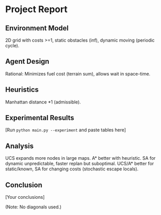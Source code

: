# Project Report

## Environment Model
2D grid with costs >=1, static obstacles (inf), dynamic moving (periodic cycle).

## Agent Design
Rational: Minimizes fuel cost (terrain sum), allows wait in space-time.

## Heuristics
Manhattan distance *1 (admissible).

## Experimental Results
[Run `python main.py --experiment` and paste tables here]

## Analysis
UCS expands more nodes in large maps. A* better with heuristic. SA for dynamic unpredictable, faster replan but suboptimal. UCS/A* better for static/known, SA for changing costs (stochastic escape locals).

## Conclusion
[Your conclusions]

(Note: No diagonals used.)
